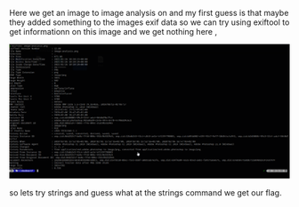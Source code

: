 Here we get an image to image analysis on and my first guess is that maybe they added something to the images exif data so we can try using exiftool to get informationn on this image and we get nothing here ,


![](./images/exiftool.png)


 so lets try strings and guess what at the strings command we get our flag.